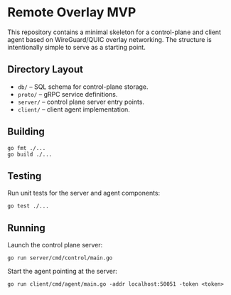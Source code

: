 # Remote Overlay MVP

This repository contains a minimal skeleton for a control-plane and client agent
based on WireGuard/QUIC overlay networking. The structure is intentionally
simple to serve as a starting point.

## Directory Layout

- `db/` – SQL schema for control-plane storage.
- `proto/` – gRPC service definitions.
- `server/` – control plane server entry points.
- `client/` – client agent implementation.

## Building

```
go fmt ./...
go build ./...
```

## Testing

Run unit tests for the server and agent components:

```
go test ./...
```

## Running

Launch the control plane server:

```
go run server/cmd/control/main.go
```

Start the agent pointing at the server:

```
go run client/cmd/agent/main.go -addr localhost:50051 -token <token>
```


